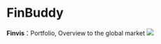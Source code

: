 # FinBuddy

**Finvis**：Portfolio, Overview to the global market
![](https://github.com/MarkovChenITRI/FinBuddy)
